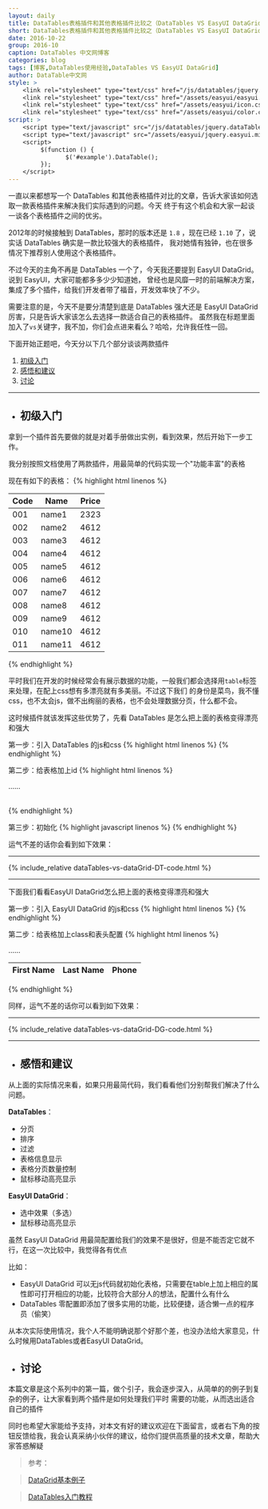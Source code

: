 ```yaml
---
layout: daily
title: DataTables表格插件和其他表格插件比较之（DataTables VS EasyUI DataGrid）零配置 博客 DataTables中文网
short: DataTables表格插件和其他表格插件比较之（DataTables VS EasyUI DataGrid）零配置
date: 2016-10-22
group: 2016-10
caption: DataTables 中文网博客
categories: blog
tags: [博客,DataTables使用经验,DataTables VS EasyUI DataGrid]
author: DataTable中文网
style: >
    <link rel="stylesheet" type="text/css" href="/js/datatables/jquery.dataTables.min.css">
    <link rel="stylesheet" type="text/css" href="/assets/easyui/easyui.css">
    <link rel="stylesheet" type="text/css" href="/assets/easyui/icon.css">
    <link rel="stylesheet" type="text/css" href="/assets/easyui/color.css">
script: >
    <script type="text/javascript" src="/js/datatables/jquery.dataTables.min.js"></script>
    <script type="text/javascript" src="/assets/easyui/jquery.easyui.min.js"></script>
    <script>
         $(function () {
                $('#example').DataTable();
         });
    </script>
---
```


一直以来都想写一个 DataTables 和其他表格插件对比的文章，告诉大家该如何选取一款表格插件来解决我们实际遇到的问题。今天
终于有这个机会和大家一起谈一谈各个表格插件之间的优劣。
<!--more-->

2012年的时候接触到 DataTables，那时的版本还是 `1.8` ，现在已经 `1.10` 了，说实话 DataTables 确实是一款比较强大的表格插件，
我对她情有独钟，也在很多情况下推荐别人使用这个表格插件。

不过今天的主角不再是 DataTables 一个了，今天我还要提到 EasyUI DataGrid。说到 EasyUI，大家可能都多多少少知道她，
曾经也是风靡一时的前端解决方案，集成了多个插件，给我们开发者带了福音，开发效率快了不少。

需要注意的是，今天不是要分清楚到底是 DataTables 强大还是 EasyUI DataGrid 厉害，只是告诉大家该怎么去选择一款适合自己的表格插件。
虽然我在标题里面加入了`vs`关键字，我不加，你们会点进来看么？哈哈，允许我任性一回。

下面开始正题吧，今天分以下几个部分谈谈两款插件

1. [初级入门](#section1)
2. [感悟和建议](#section2)
3. [讨论](#section3)

---

- <h2 id="section1">初级入门</h2>



拿到一个插件首先要做的就是对着手册做出实例，看到效果，然后开始下一步工作。

我分别按照文档使用了两款插件，用最简单的代码实现一个"功能丰富"的表格


现在有如下的表格：
{% highlight html linenos %}
   <table>
           <thead>
               <tr>
                   <th>Code</th>
                   <th>Name</th>
                   <th>Price</th>
               </tr>
           </thead>
           <tbody>
               <tr>
                   <td>001</td><td>name1</td><td>2323</td>
               </tr>
               <tr>
                   <td>002</td><td>name2</td><td>4612</td>
               </tr>
               <tr>
                   <td>003</td><td>name3</td><td>4612</td>
               </tr>
               <tr>
                   <td>004</td><td>name4</td><td>4612</td>
               </tr>
               <tr>
                   <td>005</td><td>name5</td><td>4612</td>
               </tr>
               <tr>
                   <td>006</td><td>name6</td><td>4612</td>
               </tr>
               <tr>
                   <td>007</td><td>name7</td><td>4612</td>
               </tr>
               <tr>
                   <td>008</td><td>name8</td><td>4612</td>
               </tr>
               <tr>
                   <td>009</td><td>name9</td><td>4612</td>
               </tr>
               <tr>
                   <td>010</td><td>name10</td><td>4612</td>
               </tr>
               <tr>
                   <td>011</td><td>name11</td><td>4612</td>
               </tr>
           </tbody>
   </table>
{% endhighlight %}

平时我们在开发的时候经常会有展示数据的功能，一般我们都会选择用`table`标签来处理，在配上css想有多漂亮就有多美丽。不过这下我们
的身份是菜鸟，我不懂css，也不太会js，做不出绚丽的表格，也不会处理数据分页，什么都不会。

这时候插件就该发挥这些优势了，先看 DataTables 是怎么把上面的表格变得漂亮和强大

第一步：引入 DataTables 的js和css
{% highlight html linenos %}
     <!--样式文件-->
     <link rel="stylesheet" type="text/css" href="plugin/datatables/jquery.dataTables.min.css">
     <!--jquery js-->
     <script src="plugin/datatables/jquery.js"></script>
     <!--DataTables 核心 js-->
     <script src="plugin/datatables/jquery.dataTables.min.js"></script>
{% endhighlight %}

第二步：给表格加上id
{% highlight html linenos %}
   <table id="example" class="display">
         ……
   </table>
{% endhighlight %}

第三步：初始化
{% highlight javascript linenos %}
    <script>
        $(function () {
            $('#example').DataTable();
        });
    </script>
{% endhighlight %}

运气不差的话你会看到如下效果：

---

{% include_relative dataTables-vs-dataGrid-DT-code.html %}

---

下面我们看看EasyUI DataGrid怎么把上面的表格变得漂亮和强大

第一步：引入 EasyUI DataGrid 的js和css
{% highlight html linenos %}
     <!--核心样式文件-->
     <link rel="stylesheet" type="text/css" href="/assets/easyui/easyui.css">
     <!--图标css-->
     <link rel="stylesheet" type="text/css" href="/assets/easyui/icon.css">
     <!--颜色样式-->
     <link rel="stylesheet" type="text/css" href="/assets/easyui/color.css">
     <!--核心js-->
     <script type="text/javascript" src="/assets/easyui/jquery.easyui.min.js"></script>
{% endhighlight %}

第二步：给表格加上class和表头配置
{% highlight html linenos %}
<table class="easyui-datagrid">
    <thead>
        <tr>
            <th field="firstname">First Name</th>
            <th field="lastname" >Last Name</th>
            <th field="phone">Phone</th>
        </tr>
    </thead>
    ……
</table>
{% endhighlight %}

同样，运气不差的话你可以看到如下效果：

---

{% include_relative dataTables-vs-dataGrid-DG-code.html %}

---


- <h2 id="section2">感悟和建议</h2>


从上面的实际情况来看，如果只用最简代码，我们看看他们分别帮我们解决了什么问题。

**DataTables**：

 - 分页
 - 排序
 - 过滤
 - 表格信息显示
 - 表格分页数量控制
 - 鼠标移动高亮显示

**EasyUI DataGrid**：

 - 选中效果（多选）
 - 鼠标移动高亮显示
 
虽然 EasyUI DataGrid 用最简配置给我们的效果不是很好，但是不能否定它就不行，在这一次比较中，我觉得各有优点

比如：

 - EasyUI DataGrid 可以无js代码就初始化表格，只需要在table上加上相应的属性即可打开相应的功能，比较符合大部分人的想法，配置什么有什么
 - DataTables 零配置即添加了很多实用的功能，比较便捷，适合懒一点的程序员（偷笑）
 
从本次实际使用情况，我个人不能明确说那个好那个差，也没办法给大家意见，什么时候用DataTables或者EasyUI DataGrid。

- <h2 id="section3">讨论</h2>

本篇文章是这个系列中的第一篇，做个引子，我会逐步深入，从简单的的例子到复杂的例子，让大家看到两个插件是如何处理我们平时
需要的功能，从而选出适合自己的插件

同时也希望大家能给予支持，对本文有好的建议欢迎在下面留言，或者右下角的按钮反馈给我，我会认真采纳小伙伴的建议，给你们提供高质量的技术文章，帮助大家答惑解疑


> 参考：

> [DataGrid基本例子](http://www.jeasyui.com/demo/main/index.php?plugin=DataGrid&theme=default&dir=ltr&pitem=)

> [DataTables入门教程](http://datatables.club/manual/install.html)
 

